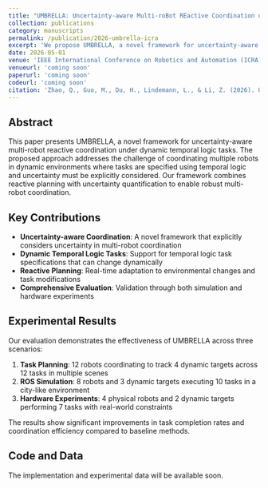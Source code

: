 ```yaml
---
title: "UMBRELLA: Uncertainty-aware Multi-roBot REactive Coordination under Dynamic TemporaL Logic TAsk"
collection: publications
category: manuscripts
permalink: /publication/2026-umbrella-icra
excerpt: 'We propose UMBRELLA, a novel framework for uncertainty-aware multi-robot reactive coordination under dynamic temporal logic tasks, demonstrating effectiveness through simulations and hardware experiments.'
date: 2026-05-01
venue: 'IEEE International Conference on Robotics and Automation (ICRA)'
venueurl: 'coming soon'
paperurl: 'coming soon'
codeurl: 'coming soon'
citation: 'Zhao, Q., Guo, M., Du, H., Lindemann, L., & Li, Z. (2026). UMBRELLA: Uncertainty-aware Multi-roBot REactive Coordination under Dynamic TemporaL Logic TAsk. <i>IEEE International Conference on Robotics and Automation (ICRA)</i>.'
---
```

## Abstract

This paper presents UMBRELLA, a novel framework for uncertainty-aware multi-robot reactive coordination under dynamic temporal logic tasks. The proposed approach addresses the challenge of coordinating multiple robots in dynamic environments where tasks are specified using temporal logic and uncertainty must be explicitly considered. Our framework combines reactive planning with uncertainty quantification to enable robust multi-robot coordination.

## Key Contributions

- **Uncertainty-aware Coordination**: A novel framework that explicitly considers uncertainty in multi-robot coordination
- **Dynamic Temporal Logic Tasks**: Support for temporal logic task specifications that can change dynamically
- **Reactive Planning**: Real-time adaptation to environmental changes and task modifications
- **Comprehensive Evaluation**: Validation through both simulation and hardware experiments

## Experimental Results

Our evaluation demonstrates the effectiveness of UMBRELLA across three scenarios:

1. **Task Planning**: 12 robots coordinating to track 4 dynamic targets across 12 tasks in multiple scenes
2. **ROS Simulation**: 8 robots and 3 dynamic targets executing 10 tasks in a city-like environment
3. **Hardware Experiments**: 4 physical robots and 2 dynamic targets performing 7 tasks with real-world constraints

The results show significant improvements in task completion rates and coordination efficiency compared to baseline methods.

## Code and Data

The implementation and experimental data will be available soon.
